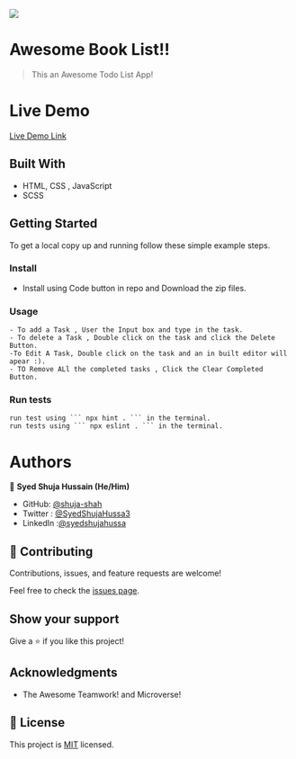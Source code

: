 ![](https://img.shields.io/badge/Microverse-blueviolet)

# Awesome Book List!!

> This an Awesome Todo List App!

# Live Demo

[Live Demo Link](https://shuja-shah.github.io/Awesome-ToDoList/)

## Built With

- HTML, CSS , JavaScript
- SCSS



## Getting Started




To get a local copy up and running follow these simple example steps.


### Install
 - Install using Code button in repo and Download the zip files. 

### Usage
    - To add a Task , User the Input box and type in the task.
    - To delete a Task , Double click on the task and click the Delete Button.
    -To Edit A Task, Double click on the task and an in built editor will apear :).
    - TO Remove ALl the completed tasks , Click the Clear Completed Button.

### Run tests
    run test using ``` npx hint . ``` in the terminal.
    run tests using ``` npx eslint . ``` in the terminal.



# Authors

👤 **Syed Shuja Hussain (He/Him)**

- GitHub: [@shuja-shah](https://github.com/shuja-shah)
- Twitter : [@SyedShujaHussa3](https://twitter.com/SyedShujaHussa3)
- LinkedIn :[@syedshujahussa](https://www.linkedin.com/in/syedshujahussa/)



## 🤝 Contributing

Contributions, issues, and feature requests are welcome!

Feel free to check the [issues page](../../issues/).

## Show your support

Give a ⭐️ if you like this project!

## Acknowledgments

- The Awesome Teamwork! and Microverse!

## 📝 License

This project is [MIT](./MIT.md) licensed.
